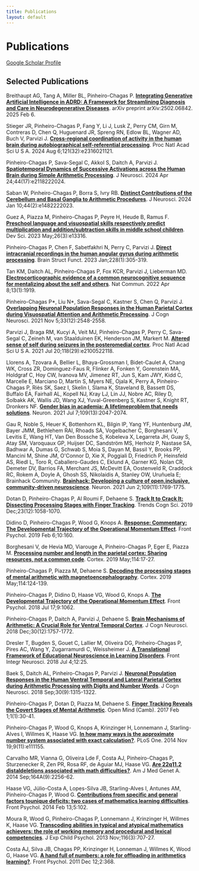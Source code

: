 ```yaml
---
title: Publications
layout: default
---
```


# Publications

[Google Scholar Profile](https://scholar.google.com/citations?user=XVsftdsAAAAJ&hl)

## Selected Publications

Breithaupt AG, Tang A, Miller BL, Pinheiro-Chagas P. **[Integrating Generative Artificial Intelligence in ADRD: A Framework for Streamlining Diagnosis and Care in Neurodegenerative Diseases](https://arxiv.org/abs/2502.06842)**. arXiv preprint arXiv:2502.06842. 2025 Feb 6.

Stieger JR, Pinheiro-Chagas P, Fang Y, Li J, Lusk Z, Perry CM, Girn M, Contreras D, Chen Q, Huguenard JR, Spreng RN, Edlow BL, Wagner AD, Buch V, Parvizi J. **[Cross-regional coordination of activity in the human brain during autobiographical self-referential processing](https://doi.org/10.1073/pnas.2316021121)**. Proc Natl Acad Sci U S A. 2024 Aug 6;121(32):e2316021121.

Pinheiro-Chagas P, Sava-Segal C, Akkol S, Daitch A, Parvizi J. **[Spatiotemporal Dynamics of Successive Activations across the Human Brain during Simple Arithmetic Processing](https://doi.org/10.1523/JNEUROSCI.2118-22.2024)**. J Neurosci. 2024 Apr 24;44(17):e2118222024.

Saban W, Pinheiro-Chagas P, Borra S, Ivry RB. **[Distinct Contributions of the Cerebellum and Basal Ganglia to Arithmetic Procedures](https://doi.org/10.1523/JNEUROSCI.1482-22.2023)**. J Neurosci. 2024 Jan 10;44(2):e1482222023.

Guez A, Piazza M, Pinheiro-Chagas P, Peyre H, Heude B, Ramus F. **[Preschool language and visuospatial skills respectively predict multiplication and addition/subtraction skills in middle school children](https://doi.org/10.1111/desc.13316)**. Dev Sci. 2023 May;26(3):e13316.

Pinheiro-Chagas P, Chen F, Sabetfakhri N, Perry C, Parvizi J. **[Direct intracranial recordings in the human angular gyrus during arithmetic processing](https://doi.org/10.1007/s00429-022-02540-8)**. Brain Struct Funct. 2023 Jan;228(1):305-319.

Tan KM, Daitch AL, Pinheiro-Chagas P, Fox KCR, Parvizi J, Lieberman MD. **[Electrocorticographic evidence of a common neurocognitive sequence for mentalizing about the self and others](https://doi.org/10.1038/s41467-022-29510-2)**. Nat Commun. 2022 Apr 8;13(1):1919.

Pinheiro-Chagas P*, Liu N*, Sava-Segal C, Kastner S, Chen Q, Parvizi J. **[Overlapping Neuronal Population Responses in the Human Parietal Cortex during Visuospatial Attention and Arithmetic Processing](https://doi.org/10.1162/jocn_a_01775)**. J Cogn Neurosci. 2021 Nov 5;33(12):2548-2558.

Parvizi J, Braga RM, Kucyi A, Veit MJ, Pinheiro-Chagas P, Perry C, Sava-Segal C, Zeineh M, van Staalduinen EK, Henderson JM, Markert M. **[Altered sense of self during seizures in the posteromedial cortex](https://doi.org/10.1073/pnas.2100522118)**. Proc Natl Acad Sci U S A. 2021 Jul 20;118(29):e2100522118.

Llorens A, Tzovara A, Bellier L, Bhaya-Grossman I, Bidet-Caulet A, Chang WK,
Cross ZR, Dominguez-Faus R, Flinker A, Fonken Y, Gorenstein MA, Holdgraf C, Hoy
CW, Ivanova MV, Jimenez RT, Jun S, Kam JWY, Kidd C, Marcelle E, Marciano D,
Martin S, Myers NE, Ojala K, Perry A, Pinheiro-Chagas P, Riès SK, Saez I, Skelin
I, Slama K, Staveland B, Bassett DS, Buffalo EA, Fairhall AL, Kopell NJ, Kray
LJ, Lin JJ, Nobre AC, Riley D, Solbakk AK, Wallis JD, Wang XJ, Yuval-Greenberg
S, Kastner S, Knight RT, Dronkers NF. **[Gender bias in academia: A lifetimeproblem that needs solutions](https://doi.org/10.1016/j.neuron.2021.06.002)**. Neuron. 2021 Jul 7;109(13):2047-2074.

Gau R, Noble S, Heuer K, Bottenhorn KL, Bilgin IP, Yang YF, Huntenburg JM,
Bayer JMM, Bethlehem RAI, Rhoads SA, Vogelbacher C, Borghesani V, Levitis E,
Wang HT, Van Den Bossche S, Kobeleva X, Legarreta JH, Guay S, Atay SM, Varoquaux
GP, Huijser DC, Sandström MS, Herholz P, Nastase SA, Badhwar A, Dumas G, Schwab
S, Moia S, Dayan M, Bassil Y, Brooks PP, Mancini M, Shine JM, O'Connor D, Xie X,
Poggiali D, Friedrich P, Heinsfeld AS, Riedl L, Toro R, Caballero-Gaudes C,
Eklund A, Garner KG, Nolan CR, Demeter DV, Barrios FA, Merchant JS, McDevitt EA,
Oostenveld R, Craddock RC, Rokem A, Doyle A, Ghosh SS, Nikolaidis A, Stanley OW,
Uruñuela E; Brainhack Community. **[Brainhack: Developing a culture of open,inclusive, community-driven neuroscience](https://doi.org/10.1016/j.neuron.2021.04.001)**. Neuron. 2021 Jun 2;109(11):1769-1775.

Dotan D, Pinheiro-Chagas P, Al Roumi F, Dehaene S. **[Track It to Crack It: Dissecting Processing Stages with Finger Tracking](https://doi.org/10.1016/j.tics.2019.10.002)**. Trends Cogn Sci. 2019 Dec;23(12):1058-1070.

Didino D, Pinheiro-Chagas P, Wood G, Knops A. **[Response: Commentary: The Developmental Trajectory of the Operational Momentum Effect](https://doi.org/10.3389/fpsyg.2019.00160)**. Front Psychol. 2019 Feb 6;10:160.

Borghesani V, de Hevia MD, Viarouge A, Pinheiro-Chagas P, Eger E, Piazza M. **[Processing number and length in the parietal cortex: Sharing resources, not a common code](https://doi.org/10.1016/j.cortex.2018.07.017)**. Cortex. 2019 May;114:17-27.

Pinheiro-Chagas P, Piazza M, Dehaene S. **[Decoding the processing stages of mental arithmetic with magnetoencephalography](https://doi.org/10.1016/j.cortex.2018.07.018)**. Cortex. 2019 May;114:124-139.

Pinheiro-Chagas P, Didino D, Haase VG, Wood G, Knops A. **[The Developmental Trajectory of the Operational Momentum Effect](https://doi.org/10.3389/fpsyg.2018.01062)**. Front Psychol. 2018 Jul 17;9:1062.

Pinheiro-Chagas P, Daitch A, Parvizi J, Dehaene S. **[Brain Mechanisms of Arithmetic: A Crucial Role for Ventral Temporal Cortex](https://doi.org/10.1162/jocn_a_01319)**. J Cogn Neurosci. 2018 Dec;30(12):1757-1772.

Dresler T, Bugden S, Gouet C, Lallier M, Oliveira DG, Pinheiro-Chagas P,
Pires AC, Wang Y, Zugarramurdi C, Weissheimer J. **[A Translational Framework of Educational Neuroscience in Learning Disorders](https://doi.org/10.3389/fnint.2018.00025)**. Front Integr Neurosci. 2018 Jul 4;12:25.

Baek S, Daitch AL, Pinheiro-Chagas P, Parvizi J. **[Neuronal Population Responses in the Human Ventral Temporal and Lateral Parietal Cortex during Arithmetic Processing with Digits and Number Words](https://doi.org/10.1162/jocn_a_01296)**. J Cogn Neurosci. 2018 Sep;30(9):1315-1322.

Pinheiro-Chagas P, Dotan D, Piazza M, Dehaene S. **[Finger Tracking Reveals the Covert Stages of Mental Arithmetic](https://doi.org/10.1162/OPMI_a_00003)**. Open Mind (Camb). 2017 Feb 1;1(1):30-41.

Pinheiro-Chagas P, Wood G, Knops A, Krinzinger H, Lonnemann J, Starling-Alves I, Willmes K, Haase VG. **[In how many ways is the approximate number system associated with exact calculation?](https://doi.org/10.1371/journal.pone.0111155)**. PLoS One. 2014 Nov 19;9(11):e111155.

Carvalho MR, Vianna G, Oliveira Lde F, Costa AJ, Pinheiro-Chagas P, Sturzenecker R, Zen PR, Rosa RF, de Aguiar MJ, Haase VG. **[Are 22q11.2 distaldeletions associated with math difficulties?](https://doi.org/10.1002/ajmg.a.36649)**. Am J Med Genet A. 2014
Sep;164A(9):2256-62.

Haase VG, Júlio-Costa A, Lopes-Silva JB, Starling-Alves I, Antunes AM, Pinheiro-Chagas P, Wood G. **[Contributions from specific and general factors tounique deficits: two cases of mathematics learning difficulties](https://doi.org/10.3389/fpsyg.2014.00102)**. Front Psychol. 2014 Feb 13;5:102.

Moura R, Wood G, Pinheiro-Chagas P, Lonnemann J, Krinzinger H, Willmes K, Haase VG. **[Transcoding abilities in typical and atypical mathematics achievers: the role of working memory and procedural and lexical competencies](https://doi.org/10.1016/j.jecp.2013.07.008)**. J Exp Child Psychol. 2013 Nov;116(3):707-27.

Costa AJ, Silva JB, Chagas PP, Krinzinger H, Lonneman J, Willmes K, Wood G,
Haase VG. **[A hand full of numbers: a role for offloading in arithmetics learning?](https://doi.org/10.3389/fpsyg.2011.00368)**. Front Psychol. 2011 Dec 12;2:368.